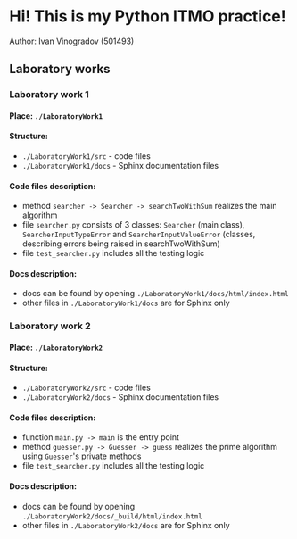 # Hi! This is my Python ITMO practice!
Author: Ivan Vinogradov (501493)
## Laboratory works
### Laboratory work 1
#### Place: `./LaboratoryWork1`
#### Structure:
- `./LaboratoryWork1/src` - code files
- `./LaboratoryWork1/docs` - Sphinx documentation files
#### Code files description:
- method `searcher -> Searcher -> searchTwoWithSum` realizes the main algorithm
- file `searcher.py` consists of 3 classes: `Searcher` (main class), `SearcherInputTypeError` and `SearcherInputValueError` (classes, describing errors being raised in searchTwoWithSum)
- file `test_searcher.py` includes all the testing logic
#### Docs description:
- docs can be found by opening `./LaboratoryWork1/docs/html/index.html`
- other files in `./LaboratoryWork1/docs` are for Sphinx only
### Laboratory work 2
#### Place: `./LaboratoryWork2`
#### Structure:
- `./LaboratoryWork2/src` - code files
- `./LaboratoryWork2/docs` - Sphinx documentation files
#### Code files description:
- function `main.py -> main` is the entry point
- method `guesser.py -> Guesser -> guess` realizes the prime algorithm using `Guesser`'s private methods
- file `test_searcher.py` includes all the testing logic
#### Docs description:
- docs can be found by opening `./LaboratoryWork2/docs/_build/html/index.html`
- other files in `./LaboratoryWork2/docs` are for Sphinx only
